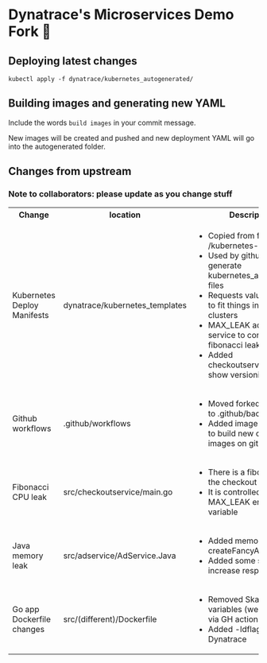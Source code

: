 
# Dynatrace's Microservices Demo Fork 🍴

## Deploying latest changes

`kubectl apply -f dynatrace/kubernetes_autogenerated/`

## Building images and generating new YAML

Include the words `build images` in your commit message. 

New images will be created and pushed and new deployment YAML will go into the autogenerated folder.
  
## Changes from upstream

### Note to collaborators: please update as you change stuff

<table>
<tr>
    <th>Change</th>
    <th>location</th>
    <th>Description</th>
</tr>
<tr>
    <td>Kubernetes Deploy Manifests</td>
    <td>dynatrace/kubernetes_templates</td>
    <td>
        <ul>
            <li>Copied from forked /kubernetes-manifests</li>
            <li>Used by github action to generate kubernetes_autogenerated files</li>
            <li>Requests values are lower to fit things into small clusters</li>
            <li>MAX_LEAK added to cart service to control fibonacci leak</li>
            <li>Added checkoutservice2.yaml to show versioning features</li>
        </ul>
    </td>
</tr>
<tr>
    <td>Github workflows</td>
    <td>.github/workflows</td>
    <td>
        <ul>
            <li>Moved forked workflows to .github/backup_flows</li>
            <li>Added image-builder.yaml to build new container images on git push</li>
        </ul>
    </td>
</tr>
<tr>
    <td>Fibonacci CPU leak</td>
    <td>src/checkoutservice/main.go</td>
    <td>
        <ul>
            <li>There is a fibonacci leak in the checkout service</li>
            <li>It is controlled by the MAX_LEAK environment variable</li>
        </ul>
    </td>
</tr>
<tr>
    <td>Java memory leak</td>
    <td>src/adservice/AdService.Java</td>
    <td>
       <ul>
            <li>Added memory leak called createFancyAds()</li>
            <li>Added some sleeping to increase response times</li>
        </ul>
      </td>
</tr>
<tr>
    <td>Go app Dockerfile changes</td>
    <td>src/(different)/Dockerfile</td>
    <td>
    <ul>
            <li>Removed Skaffold env variables (were building via GH actions)</li>
            <li>Added -ldflags for Dynatrace</li>
    </ul>
    </td>
</tr>
</table>
